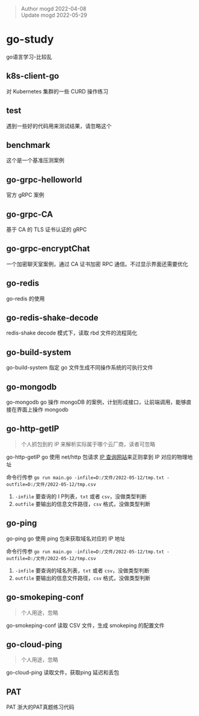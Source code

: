 > Author mogd 2022-04-08
> \
> Update mogd 2022-05-29

# go-study
go语言学习-比较乱

## k8s-client-go

对 Kubernetes 集群的一些 CURD 操作练习

## test

遇到一些好的代码用来测试结果，请忽略这个

## benchmark
这个是一个基准压测案例

## go-grpc-helloworld

官方 gRPC 案例

## go-grpc-CA

基于 CA 的 TLS 证书认证的 gRPC 

## go-grpc-encryptChat

一个加密聊天室案例，通过 CA 证书加密 RPC 通信。不过显示界面还需要优化

## go-redis

go-redis 的使用

## go-redis-shake-decode

redis-shake decode 模式下，读取 rbd 文件的流程简化

## go-build-system 

go-build-system 指定 go 文件生成不同操作系统的可执行文件

## go-mongodb

go-mongodb go 操作 mongoDB 的案例，计划形成接口，让前端调用，能够直接在界面上操作 mongodb

## go-http-getIP

> 个人抓包到的 IP 来解析实际属于哪个云厂商，读者可忽略

go-http-getIP go 使用 net/http 包请求 [IP 查询网站](http://mip.chinaz.com/?query=)来正则拿到 IP 对应的物理地址

命令行传参 `go run main.go -infile=D:/文件/2022-05-12/tmp.txt -outfile=D:/文件/2022-05-12/tmp.csv`
1. `-infile` 要查询的 I P列表，`txt` 或者 `csv`，没做类型判断
2. `outfile` 要输出的信息文件路径，`csv` 格式，没做类型判断

## go-ping

go-ping go 使用 ping 包来获取域名对应的 IP 地址

命令行传参 `go run main.go -infile=D:/文件/2022-05-12/tmp.txt -outfile=D:/文件/2022-05-12/tmp.csv`
1. `-infile` 要查询的域名列表，`txt` 或者 `csv`，没做类型判断
2. `outfile` 要输出的信息文件路径，`csv` 格式，没做类型判断

## go-smokeping-conf
> 个人用途，忽略

go-smokeping-conf 读取 CSV 文件，生成 smokeping 的配置文件

## go-cloud-ping

> 个人用途，忽略

go-cloud-ping 读取文件，获取ping 延迟和丢包

## PAT 

PAT 浙大的PAT真题练习代码
